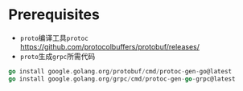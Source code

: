 # Prerequisites

- `proto`编译工具`protoc`
https://github.com/protocolbuffers/protobuf/releases/
- `proto`生成`grpc`所需代码
```go
go install google.golang.org/protobuf/cmd/protoc-gen-go@latest
go install google.golang.org/grpc/cmd/protoc-gen-go-grpc@latest
```

# 